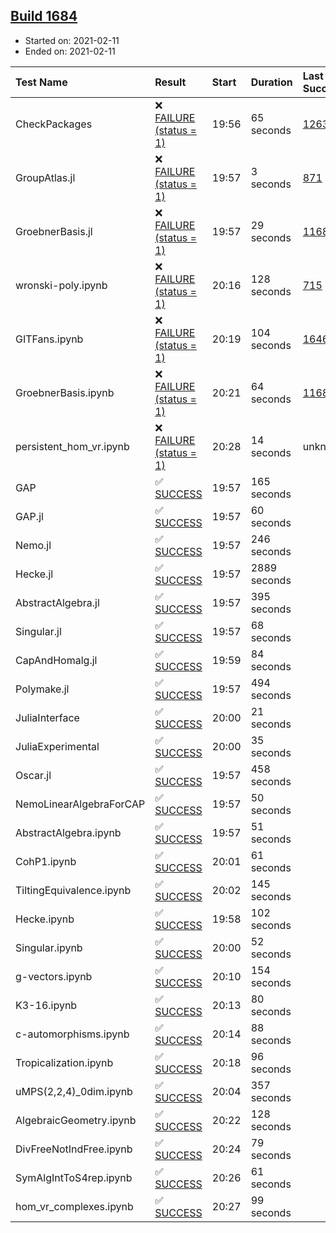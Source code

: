 ## [Build 1684](https://oscarci.mathematik.uni-kl.de/job/oscar-stable/1684/)

* Started on: 2021-02-11
* Ended on: 2021-02-11

| Test Name    | Result | Start | Duration | Last Success | First Failure |
|:-------------|:-------|:------|:---------|:-------------|:--------------|
| CheckPackages | ❌ [FAILURE (status = 1)](https://oscarci.mathematik.uni-kl.de/job/oscar-stable/1684/artifact/logs/build-1684/CheckPackages.log) | 19:56 | 65 seconds | [1263](https://oscarci.mathematik.uni-kl.de/job/oscar-stable/1263/) | [1264](https://oscarci.mathematik.uni-kl.de/job/oscar-stable/1264/) |
| GroupAtlas.jl | ❌ [FAILURE (status = 1)](https://oscarci.mathematik.uni-kl.de/job/oscar-stable/1684/artifact/logs/build-1684/GroupAtlas.jl.log) | 19:57 | 3 seconds | [871](https://oscarci.mathematik.uni-kl.de/job/oscar-stable/871/) | [872](https://oscarci.mathematik.uni-kl.de/job/oscar-stable/872/) |
| GroebnerBasis.jl | ❌ [FAILURE (status = 1)](https://oscarci.mathematik.uni-kl.de/job/oscar-stable/1684/artifact/logs/build-1684/GroebnerBasis.jl.log) | 19:57 | 29 seconds | [1168](https://oscarci.mathematik.uni-kl.de/job/oscar-stable/1168/) | [1169](https://oscarci.mathematik.uni-kl.de/job/oscar-stable/1169/) |
| wronski-poly.ipynb | ❌ [FAILURE (status = 1)](https://oscarci.mathematik.uni-kl.de/job/oscar-stable/1684/artifact/logs/build-1684/wronski-poly.ipynb.log) | 20:16 | 128 seconds | [715](https://oscarci.mathematik.uni-kl.de/job/oscar-stable/715/) | [716](https://oscarci.mathematik.uni-kl.de/job/oscar-stable/716/) |
| GITFans.ipynb | ❌ [FAILURE (status = 1)](https://oscarci.mathematik.uni-kl.de/job/oscar-stable/1684/artifact/logs/build-1684/GITFans.ipynb.log) | 20:19 | 104 seconds | [1646](https://oscarci.mathematik.uni-kl.de/job/oscar-stable/1646/) | [1647](https://oscarci.mathematik.uni-kl.de/job/oscar-stable/1647/) |
| GroebnerBasis.ipynb | ❌ [FAILURE (status = 1)](https://oscarci.mathematik.uni-kl.de/job/oscar-stable/1684/artifact/logs/build-1684/GroebnerBasis.ipynb.log) | 20:21 | 64 seconds | [1168](https://oscarci.mathematik.uni-kl.de/job/oscar-stable/1168/) | [1169](https://oscarci.mathematik.uni-kl.de/job/oscar-stable/1169/) |
| persistent_hom_vr.ipynb | ❌ [FAILURE (status = 1)](https://oscarci.mathematik.uni-kl.de/job/oscar-stable/1684/artifact/logs/build-1684/persistent_hom_vr.ipynb.log) | 20:28 | 14 seconds | unknown | unknown |
| GAP | ✅ [SUCCESS](https://oscarci.mathematik.uni-kl.de/job/oscar-stable/1684/artifact/logs/build-1684/GAP.log) | 19:57 | 165 seconds |  |  |
| GAP.jl | ✅ [SUCCESS](https://oscarci.mathematik.uni-kl.de/job/oscar-stable/1684/artifact/logs/build-1684/GAP.jl.log) | 19:57 | 60 seconds |  |  |
| Nemo.jl | ✅ [SUCCESS](https://oscarci.mathematik.uni-kl.de/job/oscar-stable/1684/artifact/logs/build-1684/Nemo.jl.log) | 19:57 | 246 seconds |  |  |
| Hecke.jl | ✅ [SUCCESS](https://oscarci.mathematik.uni-kl.de/job/oscar-stable/1684/artifact/logs/build-1684/Hecke.jl.log) | 19:57 | 2889 seconds |  |  |
| AbstractAlgebra.jl | ✅ [SUCCESS](https://oscarci.mathematik.uni-kl.de/job/oscar-stable/1684/artifact/logs/build-1684/AbstractAlgebra.jl.log) | 19:57 | 395 seconds |  |  |
| Singular.jl | ✅ [SUCCESS](https://oscarci.mathematik.uni-kl.de/job/oscar-stable/1684/artifact/logs/build-1684/Singular.jl.log) | 19:57 | 68 seconds |  |  |
| CapAndHomalg.jl | ✅ [SUCCESS](https://oscarci.mathematik.uni-kl.de/job/oscar-stable/1684/artifact/logs/build-1684/CapAndHomalg.jl.log) | 19:59 | 84 seconds |  |  |
| Polymake.jl | ✅ [SUCCESS](https://oscarci.mathematik.uni-kl.de/job/oscar-stable/1684/artifact/logs/build-1684/Polymake.jl.log) | 19:57 | 494 seconds |  |  |
| JuliaInterface | ✅ [SUCCESS](https://oscarci.mathematik.uni-kl.de/job/oscar-stable/1684/artifact/logs/build-1684/JuliaInterface.log) | 20:00 | 21 seconds |  |  |
| JuliaExperimental | ✅ [SUCCESS](https://oscarci.mathematik.uni-kl.de/job/oscar-stable/1684/artifact/logs/build-1684/JuliaExperimental.log) | 20:00 | 35 seconds |  |  |
| Oscar.jl | ✅ [SUCCESS](https://oscarci.mathematik.uni-kl.de/job/oscar-stable/1684/artifact/logs/build-1684/Oscar.jl.log) | 19:57 | 458 seconds |  |  |
| NemoLinearAlgebraForCAP | ✅ [SUCCESS](https://oscarci.mathematik.uni-kl.de/job/oscar-stable/1684/artifact/logs/build-1684/NemoLinearAlgebraForCAP.log) | 19:57 | 50 seconds |  |  |
| AbstractAlgebra.ipynb | ✅ [SUCCESS](https://oscarci.mathematik.uni-kl.de/job/oscar-stable/1684/artifact/logs/build-1684/AbstractAlgebra.ipynb.log) | 19:57 | 51 seconds |  |  |
| CohP1.ipynb | ✅ [SUCCESS](https://oscarci.mathematik.uni-kl.de/job/oscar-stable/1684/artifact/logs/build-1684/CohP1.ipynb.log) | 20:01 | 61 seconds |  |  |
| TiltingEquivalence.ipynb | ✅ [SUCCESS](https://oscarci.mathematik.uni-kl.de/job/oscar-stable/1684/artifact/logs/build-1684/TiltingEquivalence.ipynb.log) | 20:02 | 145 seconds |  |  |
| Hecke.ipynb | ✅ [SUCCESS](https://oscarci.mathematik.uni-kl.de/job/oscar-stable/1684/artifact/logs/build-1684/Hecke.ipynb.log) | 19:58 | 102 seconds |  |  |
| Singular.ipynb | ✅ [SUCCESS](https://oscarci.mathematik.uni-kl.de/job/oscar-stable/1684/artifact/logs/build-1684/Singular.ipynb.log) | 20:00 | 52 seconds |  |  |
| g-vectors.ipynb | ✅ [SUCCESS](https://oscarci.mathematik.uni-kl.de/job/oscar-stable/1684/artifact/logs/build-1684/g-vectors.ipynb.log) | 20:10 | 154 seconds |  |  |
| K3-16.ipynb | ✅ [SUCCESS](https://oscarci.mathematik.uni-kl.de/job/oscar-stable/1684/artifact/logs/build-1684/K3-16.ipynb.log) | 20:13 | 80 seconds |  |  |
| c-automorphisms.ipynb | ✅ [SUCCESS](https://oscarci.mathematik.uni-kl.de/job/oscar-stable/1684/artifact/logs/build-1684/c-automorphisms.ipynb.log) | 20:14 | 88 seconds |  |  |
| Tropicalization.ipynb | ✅ [SUCCESS](https://oscarci.mathematik.uni-kl.de/job/oscar-stable/1684/artifact/logs/build-1684/Tropicalization.ipynb.log) | 20:18 | 96 seconds |  |  |
| uMPS(2,2,4)_0dim.ipynb | ✅ [SUCCESS](https://oscarci.mathematik.uni-kl.de/job/oscar-stable/1684/artifact/logs/build-1684/uMPS-2-2-4-_0dim.ipynb.log) | 20:04 | 357 seconds |  |  |
| AlgebraicGeometry.ipynb | ✅ [SUCCESS](https://oscarci.mathematik.uni-kl.de/job/oscar-stable/1684/artifact/logs/build-1684/AlgebraicGeometry.ipynb.log) | 20:22 | 128 seconds |  |  |
| DivFreeNotIndFree.ipynb | ✅ [SUCCESS](https://oscarci.mathematik.uni-kl.de/job/oscar-stable/1684/artifact/logs/build-1684/DivFreeNotIndFree.ipynb.log) | 20:24 | 79 seconds |  |  |
| SymAlgIntToS4rep.ipynb | ✅ [SUCCESS](https://oscarci.mathematik.uni-kl.de/job/oscar-stable/1684/artifact/logs/build-1684/SymAlgIntToS4rep.ipynb.log) | 20:26 | 61 seconds |  |  |
| hom_vr_complexes.ipynb | ✅ [SUCCESS](https://oscarci.mathematik.uni-kl.de/job/oscar-stable/1684/artifact/logs/build-1684/hom_vr_complexes.ipynb.log) | 20:27 | 99 seconds |  |  |
